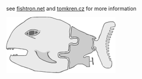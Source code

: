 see [fishtron.net](http://fishtron.net/)
and [tomkren.cz](http://tomkren.cz/) for more information

![](http://github.com/tomkren/fishtron/raw/master/_docs/logo.png)
